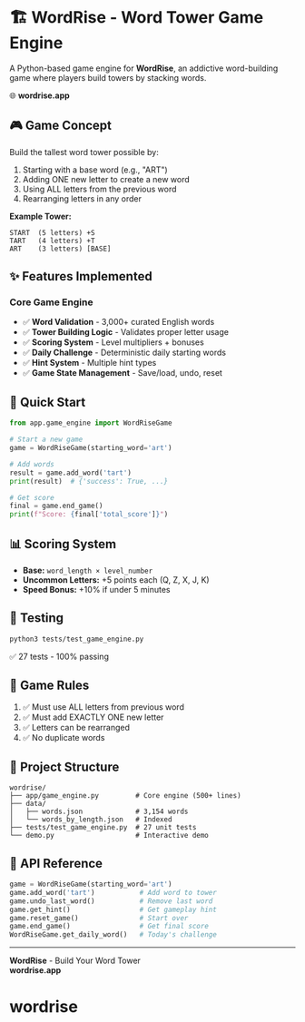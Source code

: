# 🏗️ WordRise - Word Tower Game Engine

A Python-based game engine for **WordRise**, an addictive word-building game where players build towers by stacking words.

🌐 **wordrise.app**

## 🎮 Game Concept

Build the tallest word tower possible by:
1. Starting with a base word (e.g., "ART")
2. Adding ONE new letter to create a new word
3. Using ALL letters from the previous word
4. Rearranging letters in any order

**Example Tower:**
```
START  (5 letters) +S
TART   (4 letters) +T  
ART    (3 letters) [BASE]
```

## ✨ Features Implemented

### Core Game Engine
- ✅ **Word Validation** - 3,000+ curated English words
- ✅ **Tower Building Logic** - Validates proper letter usage
- ✅ **Scoring System** - Level multipliers + bonuses
- ✅ **Daily Challenge** - Deterministic daily starting words
- ✅ **Hint System** - Multiple hint types
- ✅ **Game State Management** - Save/load, undo, reset

## 🚀 Quick Start

```python
from app.game_engine import WordRiseGame

# Start a new game
game = WordRiseGame(starting_word='art')

# Add words
result = game.add_word('tart')
print(result)  # {'success': True, ...}

# Get score
final = game.end_game()
print(f"Score: {final['total_score']}")
```

## 📊 Scoring System

- **Base:** `word_length × level_number`
- **Uncommon Letters:** +5 points each (Q, Z, X, J, K)
- **Speed Bonus:** +10% if under 5 minutes

## 🧪 Testing

```bash
python3 tests/test_game_engine.py
```

✅ 27 tests - 100% passing

## 🎯 Game Rules

1. ✅ Must use ALL letters from previous word
2. ✅ Must add EXACTLY ONE new letter  
3. ✅ Letters can be rearranged
4. ✅ No duplicate words

## 📁 Project Structure

```
wordrise/
├── app/game_engine.py         # Core engine (500+ lines)
├── data/
│   ├── words.json             # 3,154 words
│   └── words_by_length.json   # Indexed
├── tests/test_game_engine.py  # 27 unit tests
└── demo.py                    # Interactive demo
```

## 🔧 API Reference

```python
game = WordRiseGame(starting_word='art')
game.add_word('tart')           # Add word to tower
game.undo_last_word()           # Remove last word
game.get_hint()                 # Get gameplay hint
game.reset_game()               # Start over
game.end_game()                 # Get final score
WordRiseGame.get_daily_word()   # Today's challenge
```

---

**WordRise** - Build Your Word Tower  
**wordrise.app**
# wordrise
